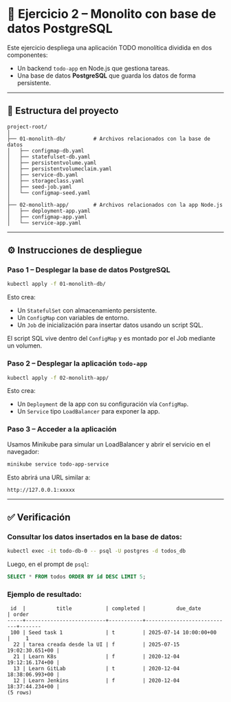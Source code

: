 # 🐘 Ejercicio 2 – Monolito con base de datos PostgreSQL

Este ejercicio despliega una aplicación TODO monolítica dividida en dos componentes:

- Un backend `todo-app` en Node.js que gestiona tareas.
- Una base de datos **PostgreSQL** que guarda los datos de forma persistente.

---

## 📁 Estructura del proyecto

```
project-root/
│
├── 01-monolith-db/         # Archivos relacionados con la base de datos
│   ├── configmap-db.yaml
│   ├── statefulset-db.yaml
│   ├── persistentvolume.yaml
│   ├── persistentvolumeclaim.yaml
│   ├── service-db.yaml
│   ├── storageclass.yaml
│   ├── seed-job.yaml
│   └── configmap-seed.yaml
│
├── 02-monolith-app/        # Archivos relacionados con la app Node.js
│   ├── deployment-app.yaml
│   ├── configmap-app.yaml
│   └── service-app.yaml
```

---

## ⚙️ Instrucciones de despliegue

### Paso 1 – Desplegar la base de datos PostgreSQL

```bash
kubectl apply -f 01-monolith-db/
```

Esto crea:

- Un `StatefulSet` con almacenamiento persistente.
- Un `ConfigMap` con variables de entorno.
- Un `Job` de inicialización para insertar datos usando un script SQL.

El script SQL vive dentro del `ConfigMap` y es montado por el Job mediante un volumen.

### Paso 2 – Desplegar la aplicación `todo-app`

```bash
kubectl apply -f 02-monolith-app/
```

Esto crea:

- Un `Deployment` de la app con su configuración vía `ConfigMap`.
- Un `Service` tipo `LoadBalancer` para exponer la app.

### Paso 3 – Acceder a la aplicación

Usamos Minikube para simular un LoadBalancer y abrir el servicio en el navegador:

```bash
minikube service todo-app-service
```

Esto abrirá una URL similar a:

```
http://127.0.0.1:xxxxx
```

---

## ✅ Verificación

### Consultar los datos insertados en la base de datos:

```bash
kubectl exec -it todo-db-0 -- psql -U postgres -d todos_db
```

Luego, en el prompt de `psql`:

```sql
SELECT * FROM todos ORDER BY id DESC LIMIT 5;
```

### Ejemplo de resultado:

```
 id  |          title           | completed |          due_date          | order
-----+--------------------------+-----------+----------------------------+-------
 100 | Seed task 1              | t         | 2025-07-14 10:00:00+00     |     1
  22 | tarea creada desde la UI | f         | 2025-07-15 19:02:30.651+00 |
  21 | Learn K8s                | f         | 2020-12-04 19:12:16.174+00 |
  13 | Learn GitLab             | t         | 2020-12-04 18:38:06.993+00 |
  12 | Learn Jenkins            | f         | 2020-12-04 18:37:44.234+00 |
(5 rows)
```


